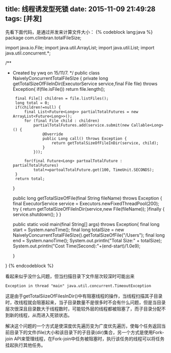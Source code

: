 title: 线程诱发型死锁
date: 2015-11-09 21:49:28
tags: [并发]
---
先看下面代码，是通过并发来计算文件大小：
{% codeblock lang:java %}
package com.climbran.totalFileSize;

import java.io.File;
import java.util.ArrayList;
import java.util.List;
import java.util.concurrent.*;

/**
 * Created by ywq on 15/11/7.
 */
public class NaivelyConcurrentTotalFileSIze {
    private long getTotalSizeOfFileInDir(ExecutorService service,final File file)
        throws Exception{
        if(file.isFile()) return file.length();

        final File[] children = file.listFiles();
        long total = 0;
        if(children!=null) {
            final List<Future<Long>> partialTotalFutures = new ArrayList<Future<Long>>();
            for (final File child : children)
                partialTotalFutures.add(service.submit(new Callable<Long>() {
                    @Override
                    public Long call() throws Exception {
                        return getTotalSizeOfFileInDir(service, child);
                    }
                }));

            for(final Future<Long> partoalTotalFuture : partialTotalFutures)
                total+=partoalTotalFuture.get(100, TimeUnit.SECONDS);
        }
        return total;
    }

    public long getTotalSizeOfFile(final String fileName)
        throws Exception    {
        final ExecutorService service = Executors.newFixedThreadPool(200);
        try {
            return getTotalSizeOfFileInDir(service,new File(fileName));
        }finally {
            service.shutdown();
        }
    }

    public static void main(final String[] args)
        throws Exception{
        final long start = System.nanoTime();
        final long totalSize = new NaivelyConcurrentTotalFileSIze().getTotalSizeOfFile("/Users");
        final long end = System.nanoTime();
        System.out.println("Total Size:" + totalSize);
        System.out.println("Cost Time(Second):"+(end-start)/1.0e9);

    }


}
{% endcodeblock %}

看起来似乎没什么问题，但当扫描目录下文件层次较深时可能出来

	Exception in thread "main" java.util.concurrent.TimeoutException
	
这是由于getTotalSiizeOfFilesInDir()中有阻塞线程的操作，当线程扫描其子目录时，改线程就会阻塞起来，当子目录数量不是很多时不会有什么问题，但是当目录层次很深且目录数大于线程数时，可能较外层的线程都被阻塞了，而子目录分配不到新的线程，从而进入死锁状态。

解决这个问题的一个方式是使深度优先遍历变为广度优先遍历，使每个任务返回当前目录下的文件(file)大小和该目录下的子目录(dir)集合，另一个方式是使用Fork-join API来管理线程，在Fork-join中任务被阻塞时，执行该任务的线程可以将任务挂起执行其他任务。